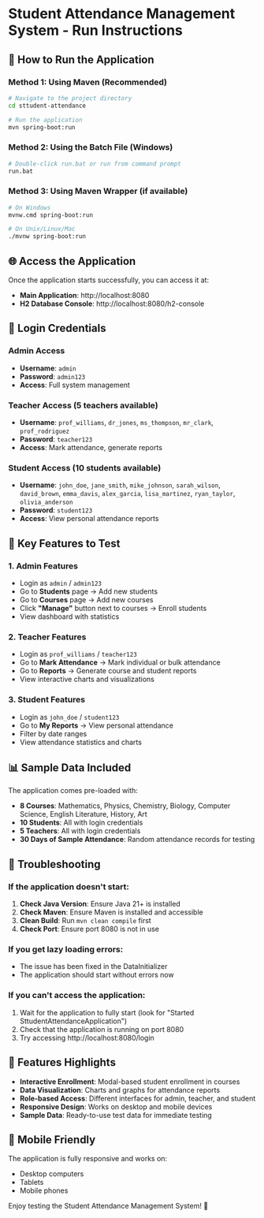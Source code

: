 # Student Attendance Management System - Run Instructions

## 🚀 How to Run the Application

### Method 1: Using Maven (Recommended)
```bash
# Navigate to the project directory
cd sttudent-attendance

# Run the application
mvn spring-boot:run
```

### Method 2: Using the Batch File (Windows)
```bash
# Double-click run.bat or run from command prompt
run.bat
```

### Method 3: Using Maven Wrapper (if available)
```bash
# On Windows
mvnw.cmd spring-boot:run

# On Unix/Linux/Mac
./mvnw spring-boot:run
```

## 🌐 Access the Application

Once the application starts successfully, you can access it at:
- **Main Application**: http://localhost:8080
- **H2 Database Console**: http://localhost:8080/h2-console

## 🔑 Login Credentials

### Admin Access
- **Username**: `admin`
- **Password**: `admin123`
- **Access**: Full system management

### Teacher Access (5 teachers available)
- **Username**: `prof_williams`, `dr_jones`, `ms_thompson`, `mr_clark`, `prof_rodriguez`
- **Password**: `teacher123`
- **Access**: Mark attendance, generate reports

### Student Access (10 students available)
- **Username**: `john_doe`, `jane_smith`, `mike_johnson`, `sarah_wilson`, `david_brown`, `emma_davis`, `alex_garcia`, `lisa_martinez`, `ryan_taylor`, `olivia_anderson`
- **Password**: `student123`
- **Access**: View personal attendance reports

## 🎯 Key Features to Test

### 1. Admin Features
- Login as `admin` / `admin123`
- Go to **Students** page → Add new students
- Go to **Courses** page → Add new courses
- Click **"Manage"** button next to courses → Enroll students
- View dashboard with statistics

### 2. Teacher Features
- Login as `prof_williams` / `teacher123`
- Go to **Mark Attendance** → Mark individual or bulk attendance
- Go to **Reports** → Generate course and student reports
- View interactive charts and visualizations

### 3. Student Features
- Login as `john_doe` / `student123`
- Go to **My Reports** → View personal attendance
- Filter by date ranges
- View attendance statistics and charts

## 📊 Sample Data Included

The application comes pre-loaded with:
- **8 Courses**: Mathematics, Physics, Chemistry, Biology, Computer Science, English Literature, History, Art
- **10 Students**: All with login credentials
- **5 Teachers**: All with login credentials
- **30 Days of Sample Attendance**: Random attendance records for testing

## 🔧 Troubleshooting

### If the application doesn't start:
1. **Check Java Version**: Ensure Java 21+ is installed
2. **Check Maven**: Ensure Maven is installed and accessible
3. **Clean Build**: Run `mvn clean compile` first
4. **Check Port**: Ensure port 8080 is not in use

### If you get lazy loading errors:
- The issue has been fixed in the DataInitializer
- The application should start without errors now

### If you can't access the application:
1. Wait for the application to fully start (look for "Started SttudentAttendanceApplication")
2. Check that the application is running on port 8080
3. Try accessing http://localhost:8080/login

## 🎨 Features Highlights

- **Interactive Enrollment**: Modal-based student enrollment in courses
- **Data Visualization**: Charts and graphs for attendance reports
- **Role-based Access**: Different interfaces for admin, teacher, and student
- **Responsive Design**: Works on desktop and mobile devices
- **Sample Data**: Ready-to-use test data for immediate testing

## 📱 Mobile Friendly

The application is fully responsive and works on:
- Desktop computers
- Tablets
- Mobile phones

Enjoy testing the Student Attendance Management System! 🎉

